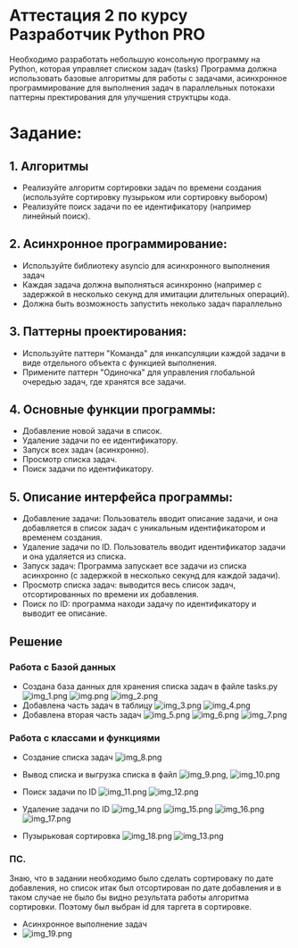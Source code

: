 # Аттестация 2 по курсу Разработчик Python PRO

Необходимо разработать небольшую консольную программу на Python, которая управляет списком задач (tasks)
Программа должна использовать базовые алгоритмы для работы с задачами, асинхронное программирование для выполнения задач в параллельных потокахи паттерны пректирования для улучшения структцры кода.

# Задание:
## 1. Алгоритмы
- Реализуйте алгоритм сортировки задач по времени создания (используйте сортировку пузырьком или сортировку выбором)
- Реализуйте поиск задачи по ее идентификатору (например линейный поиск).

## 2. Асинхронное программирование:
- Используйте библиотеку asyncio для асинхронного выполнения задач
- Каждая задача должна выполняться асинхронно (например с задержкой в несколько секунд для имитации длительных операций).
- Должна быть возможность запустить неколько задач параллельно

## 3. Паттерны проектирования:
- Используйте паттерн "Команда" для инкапсуляции каждой задачи в виде отдельного объекта с функцией выполнения.
- Примените паттерн "Одиночка" для управления глобальной очередью задач, где хранятся все задачи.

## 4. Основные функции программы:
- Добавление новой задачи в список.
- Удаление задачи по ее идентификатору.
- Запуск всех задач (асинхронно).
- Просмотр списка задач.
- Поиск задачи по идентификатору.

## 5. Описание интерфейса программы:
- Добавление задачи: Пользователь вводит описание задачи, и она добавляется в список задач с уникальным идентификатором и временем создания.
- Удаление задачи по ID. Пользователь вводит идентификатор задачи и она удаляется из списка.
- Запуск задач: Программа запускает все задачи из списка асинхронно (с задержкой в несколько секунд для каждой задачи).
- Просмотр списка задач: выводится весь список задач, отсортированных по времени их добавления.
- Поиск по ID: программа находи задачу по идентификатору и выводит ее описание.


## Решение
### Работа с Базой данных
- Создана база данных для хранения списка задач в файле tasks.py
![img_1.png](img_1.png)
![img.png](img.png)
![img_2.png](img_2.png)
- Добавлена часть задач в таблицу
![img_3.png](img_3.png)
![img_4.png](img_4.png)
- Добавлена вторая часть задач
![img_5.png](img_5.png)
![img_6.png](img_6.png)
![img_7.png](img_7.png)

### Работа с классами и функциями
- Создание списка задач
![img_8.png](img_8.png)
- Вывод списка и выгрузка списка в файл 
![img_9.png](img_9.png), 
![img_10.png](img_10.png)
- Поиск задачи по ID
![img_11.png](img_11.png)
![img_12.png](img_12.png)

- Удаление задачи по ID
![img_14.png](img_14.png)
![img_15.png](img_15.png)
![img_16.png](img_16.png)
![img_17.png](img_17.png)
- Пузырьковая сортировка
![img_18.png](img_18.png)
![img_13.png](img_13.png)

### ПС. 
Знаю, что в задании необходимо было сделать сортироваку по дате добавления, но список итак был отсортирован по дате добавления и в таком случае не было бы видно результата работы алгоритма сортировки. Поэтому был выбран id для таргета в сортировке.

- Асинхронное выполнение задач
- ![img_19.png](img_19.png)